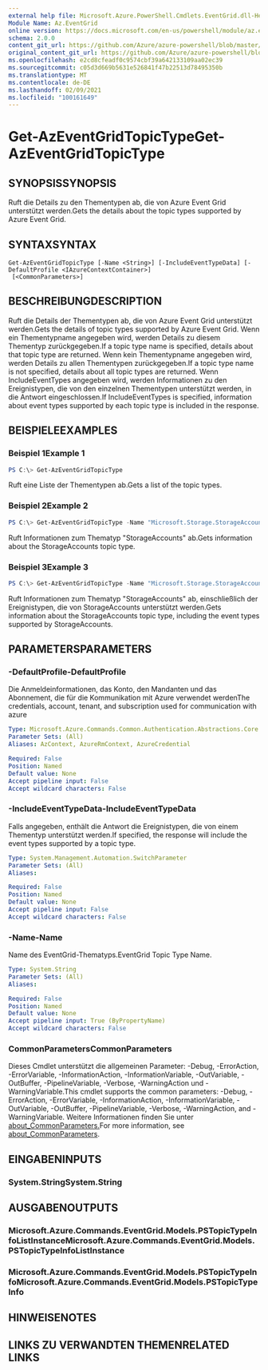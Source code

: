 ```yaml
---
external help file: Microsoft.Azure.PowerShell.Cmdlets.EventGrid.dll-Help.xml
Module Name: Az.EventGrid
online version: https://docs.microsoft.com/en-us/powershell/module/az.eventgrid/get-azeventgridtopictype
schema: 2.0.0
content_git_url: https://github.com/Azure/azure-powershell/blob/master/src/EventGrid/EventGrid/help/Get-AzEventGridTopicType.md
original_content_git_url: https://github.com/Azure/azure-powershell/blob/master/src/EventGrid/EventGrid/help/Get-AzEventGridTopicType.md
ms.openlocfilehash: e2cd8cfeadf0c9574cbf39a642133109aa02ec39
ms.sourcegitcommit: c05d3d669b5631e526841f47b22513d78495350b
ms.translationtype: MT
ms.contentlocale: de-DE
ms.lasthandoff: 02/09/2021
ms.locfileid: "100161649"
---
```

# <span data-ttu-id="fa90b-101">Get-AzEventGridTopicType</span><span class="sxs-lookup"><span data-stu-id="fa90b-101">Get-AzEventGridTopicType</span></span>

## <span data-ttu-id="fa90b-102">SYNOPSIS</span><span class="sxs-lookup"><span data-stu-id="fa90b-102">SYNOPSIS</span></span>
<span data-ttu-id="fa90b-103">Ruft die Details zu den Thementypen ab, die von Azure Event Grid unterstützt werden.</span><span class="sxs-lookup"><span data-stu-id="fa90b-103">Gets the details about the topic types supported by Azure Event Grid.</span></span>

## <span data-ttu-id="fa90b-104">SYNTAX</span><span class="sxs-lookup"><span data-stu-id="fa90b-104">SYNTAX</span></span>

```
Get-AzEventGridTopicType [-Name <String>] [-IncludeEventTypeData] [-DefaultProfile <IAzureContextContainer>]
 [<CommonParameters>]
```

## <span data-ttu-id="fa90b-105">BESCHREIBUNG</span><span class="sxs-lookup"><span data-stu-id="fa90b-105">DESCRIPTION</span></span>
<span data-ttu-id="fa90b-106">Ruft die Details der Thementypen ab, die von Azure Event Grid unterstützt werden.</span><span class="sxs-lookup"><span data-stu-id="fa90b-106">Gets the details of topic types supported by Azure Event Grid.</span></span>
<span data-ttu-id="fa90b-107">Wenn ein Thementypname angegeben wird, werden Details zu diesem Thementyp zurückgegeben.</span><span class="sxs-lookup"><span data-stu-id="fa90b-107">If a topic type name is specified, details about that topic type are returned.</span></span>
<span data-ttu-id="fa90b-108">Wenn kein Thementypname angegeben wird, werden Details zu allen Thementypen zurückgegeben.</span><span class="sxs-lookup"><span data-stu-id="fa90b-108">If a topic type name is not specified, details about all topic types are returned.</span></span>
<span data-ttu-id="fa90b-109">Wenn IncludeEventTypes angegeben wird, werden Informationen zu den Ereignistypen, die von den einzelnen Thementypen unterstützt werden, in die Antwort eingeschlossen.</span><span class="sxs-lookup"><span data-stu-id="fa90b-109">If IncludeEventTypes is specified, information about event types supported by each topic type is included in the response.</span></span>

## <span data-ttu-id="fa90b-110">BEISPIELE</span><span class="sxs-lookup"><span data-stu-id="fa90b-110">EXAMPLES</span></span>

### <span data-ttu-id="fa90b-111">Beispiel 1</span><span class="sxs-lookup"><span data-stu-id="fa90b-111">Example 1</span></span>
```powershell
PS C:\> Get-AzEventGridTopicType
```

<span data-ttu-id="fa90b-112">Ruft eine Liste der Thementypen ab.</span><span class="sxs-lookup"><span data-stu-id="fa90b-112">Gets a list of the topic types.</span></span>

### <span data-ttu-id="fa90b-113">Beispiel 2</span><span class="sxs-lookup"><span data-stu-id="fa90b-113">Example 2</span></span>
```powershell
PS C:\> Get-AzEventGridTopicType -Name "Microsoft.Storage.StorageAccounts"
```

<span data-ttu-id="fa90b-114">Ruft Informationen zum Thematyp "StorageAccounts" ab.</span><span class="sxs-lookup"><span data-stu-id="fa90b-114">Gets information about the StorageAccounts topic type.</span></span>

### <span data-ttu-id="fa90b-115">Beispiel 3</span><span class="sxs-lookup"><span data-stu-id="fa90b-115">Example 3</span></span>
```powershell
PS C:\> Get-AzEventGridTopicType -Name "Microsoft.Storage.StorageAccounts" -IncludeEventTypeData
```

<span data-ttu-id="fa90b-116">Ruft Informationen zum Thematyp "StorageAccounts" ab, einschließlich der Ereignistypen, die von StorageAccounts unterstützt werden.</span><span class="sxs-lookup"><span data-stu-id="fa90b-116">Gets information about the StorageAccounts topic type, including the event types supported by StorageAccounts.</span></span>

## <span data-ttu-id="fa90b-117">PARAMETERS</span><span class="sxs-lookup"><span data-stu-id="fa90b-117">PARAMETERS</span></span>

### <span data-ttu-id="fa90b-118">-DefaultProfile</span><span class="sxs-lookup"><span data-stu-id="fa90b-118">-DefaultProfile</span></span>
<span data-ttu-id="fa90b-119">Die Anmeldeinformationen, das Konto, den Mandanten und das Abonnement, die für die Kommunikation mit Azure verwendet werden</span><span class="sxs-lookup"><span data-stu-id="fa90b-119">The credentials, account, tenant, and subscription used for communication with azure</span></span>

```yaml
Type: Microsoft.Azure.Commands.Common.Authentication.Abstractions.Core.IAzureContextContainer
Parameter Sets: (All)
Aliases: AzContext, AzureRmContext, AzureCredential

Required: False
Position: Named
Default value: None
Accept pipeline input: False
Accept wildcard characters: False
```

### <span data-ttu-id="fa90b-120">-IncludeEventTypeData</span><span class="sxs-lookup"><span data-stu-id="fa90b-120">-IncludeEventTypeData</span></span>
<span data-ttu-id="fa90b-121">Falls angegeben, enthält die Antwort die Ereignistypen, die von einem Thementyp unterstützt werden.</span><span class="sxs-lookup"><span data-stu-id="fa90b-121">If specified, the response will include the event types supported by a topic type.</span></span>

```yaml
Type: System.Management.Automation.SwitchParameter
Parameter Sets: (All)
Aliases:

Required: False
Position: Named
Default value: None
Accept pipeline input: False
Accept wildcard characters: False
```

### <span data-ttu-id="fa90b-122">-Name</span><span class="sxs-lookup"><span data-stu-id="fa90b-122">-Name</span></span>
<span data-ttu-id="fa90b-123">Name des EventGrid-Thematyps.</span><span class="sxs-lookup"><span data-stu-id="fa90b-123">EventGrid Topic Type Name.</span></span>

```yaml
Type: System.String
Parameter Sets: (All)
Aliases:

Required: False
Position: Named
Default value: None
Accept pipeline input: True (ByPropertyName)
Accept wildcard characters: False
```

### <span data-ttu-id="fa90b-124">CommonParameters</span><span class="sxs-lookup"><span data-stu-id="fa90b-124">CommonParameters</span></span>
<span data-ttu-id="fa90b-125">Dieses Cmdlet unterstützt die allgemeinen Parameter: -Debug, -ErrorAction, -ErrorVariable, -InformationAction, -InformationVariable, -OutVariable, -OutBuffer, -PipelineVariable, -Verbose, -WarningAction und -WarningVariable.</span><span class="sxs-lookup"><span data-stu-id="fa90b-125">This cmdlet supports the common parameters: -Debug, -ErrorAction, -ErrorVariable, -InformationAction, -InformationVariable, -OutVariable, -OutBuffer, -PipelineVariable, -Verbose, -WarningAction, and -WarningVariable.</span></span> <span data-ttu-id="fa90b-126">Weitere Informationen finden Sie unter [about_CommonParameters.](http://go.microsoft.com/fwlink/?LinkID=113216)</span><span class="sxs-lookup"><span data-stu-id="fa90b-126">For more information, see [about_CommonParameters](http://go.microsoft.com/fwlink/?LinkID=113216).</span></span>

## <span data-ttu-id="fa90b-127">EINGABEN</span><span class="sxs-lookup"><span data-stu-id="fa90b-127">INPUTS</span></span>

### <span data-ttu-id="fa90b-128">System.String</span><span class="sxs-lookup"><span data-stu-id="fa90b-128">System.String</span></span>

## <span data-ttu-id="fa90b-129">AUSGABEN</span><span class="sxs-lookup"><span data-stu-id="fa90b-129">OUTPUTS</span></span>

### <span data-ttu-id="fa90b-130">Microsoft.Azure.Commands.EventGrid.Models.PSTopicTypeInfoListInstance</span><span class="sxs-lookup"><span data-stu-id="fa90b-130">Microsoft.Azure.Commands.EventGrid.Models.PSTopicTypeInfoListInstance</span></span>

### <span data-ttu-id="fa90b-131">Microsoft.Azure.Commands.EventGrid.Models.PSTopicTypeInfo</span><span class="sxs-lookup"><span data-stu-id="fa90b-131">Microsoft.Azure.Commands.EventGrid.Models.PSTopicTypeInfo</span></span>

## <span data-ttu-id="fa90b-132">HINWEISE</span><span class="sxs-lookup"><span data-stu-id="fa90b-132">NOTES</span></span>

## <span data-ttu-id="fa90b-133">LINKS ZU VERWANDTEN THEMEN</span><span class="sxs-lookup"><span data-stu-id="fa90b-133">RELATED LINKS</span></span>
